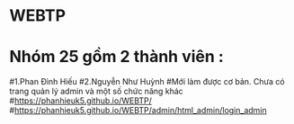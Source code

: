 # WEBTP
# Nhóm 25 gồm 2 thành viên :
#1.Phan Đình Hiếu
#2.Nguyễn Như Huỳnh
#Mới làm được cơ bản. Chưa có trang quản lý admin và một số chức năng khác
#https://phanhieuk5.github.io/WEBTP/
#https://phanhieuk5.github.io/WEBTP/admin/html_admin/login_admin
